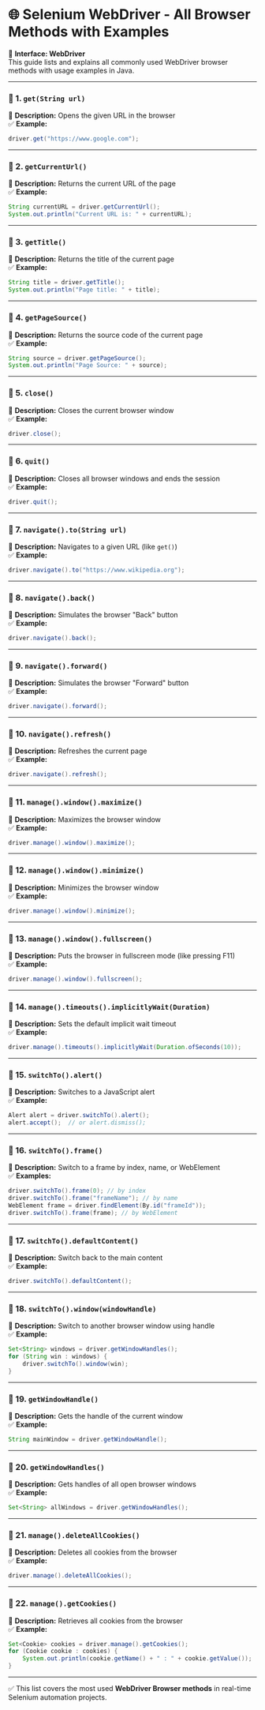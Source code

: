 # 🌐 Selenium WebDriver - All Browser Methods with Examples

🧠 **Interface: WebDriver**  
This guide lists and explains all commonly used WebDriver browser methods with usage examples in Java.

---

### 🔹 1. `get(String url)`  
📘 **Description:** Opens the given URL in the browser  
✅ **Example:**
```java
driver.get("https://www.google.com");
```

---

### 🔹 2. `getCurrentUrl()`  
📘 **Description:** Returns the current URL of the page  
✅ **Example:**
```java
String currentURL = driver.getCurrentUrl();
System.out.println("Current URL is: " + currentURL);
```

---

### 🔹 3. `getTitle()`  
📘 **Description:** Returns the title of the current page  
✅ **Example:**
```java
String title = driver.getTitle();
System.out.println("Page title: " + title);
```

---

### 🔹 4. `getPageSource()`  
📘 **Description:** Returns the source code of the current page  
✅ **Example:**
```java
String source = driver.getPageSource();
System.out.println("Page Source: " + source);
```

---

### 🔹 5. `close()`  
📘 **Description:** Closes the current browser window  
✅ **Example:**
```java
driver.close();
```

---

### 🔹 6. `quit()`  
📘 **Description:** Closes all browser windows and ends the session  
✅ **Example:**
```java
driver.quit();
```

---

### 🔹 7. `navigate().to(String url)`  
📘 **Description:** Navigates to a given URL (like `get()`)  
✅ **Example:**
```java
driver.navigate().to("https://www.wikipedia.org");
```

---

### 🔹 8. `navigate().back()`  
📘 **Description:** Simulates the browser "Back" button  
✅ **Example:**
```java
driver.navigate().back();
```

---

### 🔹 9. `navigate().forward()`  
📘 **Description:** Simulates the browser "Forward" button  
✅ **Example:**
```java
driver.navigate().forward();
```

---

### 🔹 10. `navigate().refresh()`  
📘 **Description:** Refreshes the current page  
✅ **Example:**
```java
driver.navigate().refresh();
```

---

### 🔹 11. `manage().window().maximize()`  
📘 **Description:** Maximizes the browser window  
✅ **Example:**
```java
driver.manage().window().maximize();
```

---

### 🔹 12. `manage().window().minimize()`  
📘 **Description:** Minimizes the browser window  
✅ **Example:**
```java
driver.manage().window().minimize();
```

---

### 🔹 13. `manage().window().fullscreen()`  
📘 **Description:** Puts the browser in fullscreen mode (like pressing F11)  
✅ **Example:**
```java
driver.manage().window().fullscreen();
```

---

### 🔹 14. `manage().timeouts().implicitlyWait(Duration)`  
📘 **Description:** Sets the default implicit wait timeout  
✅ **Example:**
```java
driver.manage().timeouts().implicitlyWait(Duration.ofSeconds(10));
```

---

### 🔹 15. `switchTo().alert()`  
📘 **Description:** Switches to a JavaScript alert  
✅ **Example:**
```java
Alert alert = driver.switchTo().alert();
alert.accept();  // or alert.dismiss();
```

---

### 🔹 16. `switchTo().frame()`  
📘 **Description:** Switch to a frame by index, name, or WebElement  
✅ **Examples:**
```java
driver.switchTo().frame(0); // by index
driver.switchTo().frame("frameName"); // by name
WebElement frame = driver.findElement(By.id("frameId"));
driver.switchTo().frame(frame); // by WebElement
```

---

### 🔹 17. `switchTo().defaultContent()`  
📘 **Description:** Switch back to the main content  
✅ **Example:**
```java
driver.switchTo().defaultContent();
```

---

### 🔹 18. `switchTo().window(windowHandle)`  
📘 **Description:** Switch to another browser window using handle  
✅ **Example:**
```java
Set<String> windows = driver.getWindowHandles();
for (String win : windows) {
    driver.switchTo().window(win);
}
```

---

### 🔹 19. `getWindowHandle()`  
📘 **Description:** Gets the handle of the current window  
✅ **Example:**
```java
String mainWindow = driver.getWindowHandle();
```

---

### 🔹 20. `getWindowHandles()`  
📘 **Description:** Gets handles of all open browser windows  
✅ **Example:**
```java
Set<String> allWindows = driver.getWindowHandles();
```

---

### 🔹 21. `manage().deleteAllCookies()`  
📘 **Description:** Deletes all cookies from the browser  
✅ **Example:**
```java
driver.manage().deleteAllCookies();
```

---

### 🔹 22. `manage().getCookies()`  
📘 **Description:** Retrieves all cookies from the browser  
✅ **Example:**
```java
Set<Cookie> cookies = driver.manage().getCookies();
for (Cookie cookie : cookies) {
    System.out.println(cookie.getName() + " : " + cookie.getValue());
}
```

---

✅ This list covers the most used **WebDriver Browser methods** in real-time Selenium automation projects.
